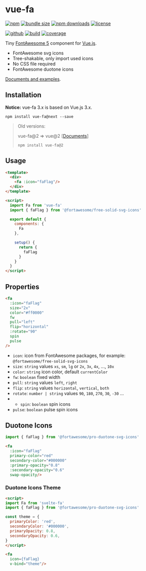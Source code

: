 # vue-fa

[![npm][badge-version]][npm]
[![bundle size][badge-size]][bundlephobia]
[![npm downloads][badge-downloads]][npm]
[![license][badge-license]][license]


[![github][badge-issues]][github]
[![build][badge-build]][travis]
[![coverage][badge-coverage]][codecov]

Tiny [FontAwesome 5][fontawesome] component for [Vue.js][vuejs].

* FontAwesome svg icons
* Tree-shakable, only import used icons
* No CSS file required
* FontAwesome duotone icons

[Documents and examples][doc].

## Installation

**Notice:** vue-fa 3.x is based on Vue.js 3.x.

```shell
npm install vue-fa@next --save
```

> Old versions:
>
> vue-fa@2 => vue@2 [[Documents][doc-v2]]
>
> `npm install vue-fa@2`

## Usage

```html
<template>
  <div>
    <fa :icon="faFlag"/>
  </div>
</template>

<script>
  import Fa from 'vue-fa'
  import { faFlag } from '@fortawesome/free-solid-svg-icons'

  export default {
    components: {
      Fa
    },

    setup() {
      return {
        faFlag
      }
    }
  }
</script>
```

## Properties

```html
<fa
  :icon="faFlag"
  size="2x"
  color="#ff0000"
  fw
  pull="left"
  flip="horizontal"
  :rotate="90"
  spin
  pulse
/>
```

* `icon`: icon from FontAwesome packages, for example: `@fortawesome/free-solid-svg-icons`
* `size`: `string` values `xs`, `sm`, `lg` or `2x`, `3x`, `4x`, ..., `10x`
* `color`: `string` icon color, default `currentColor`
* `fw`: `boolean` fixed width
* `pull`: `string` values `left`, `right`
* `flip`: `string` values `horizontal`, `vertical`, `both`
* `rotate`: `number | string` values `90`, `180`, `270`, `30`, `-30` ...
* * `spin`: `boolean` spin icons
* `pulse`: `boolean` pulse spin icons

## Duotone Icons

```js
import { faFlag } from '@fortawesome/pro-duotone-svg-icons'
```

```html
<fa
  :icon="faFlag"
  primary-color="red"
  secondary-color="#000000"
  :primary-opacity="0.8"
  :secondary-opacity="0.6"
  swap-opacity/>
```

### Duotone Icons Theme

```html
<script>
import Fa from 'svelte-fa'
import { faFlag } from '@fortawesome/pro-duotone-svg-icons'

const theme = {
  primaryColor: 'red',
  secondaryColor: '#000000',
  primaryOpacity: 0.8,
  secondaryOpacity: 0.6,
}
</script>

<fa
  icon={faFlag}
  v-bind="theme"/>
```

[fontawesome]: https://fontawesome.com/
[vuejs]: https://vuejs.org/

[doc]: https://cweili.github.io/vue-fa/
[doc-v2]: https://cweili.github.io/vue-fa/v2/

[badge-version]: https://img.shields.io/npm/v/vue-fa.svg
[badge-downloads]: https://img.shields.io/npm/dt/vue-fa.svg
[npm]: https://www.npmjs.com/package/vue-fa

[badge-size]: https://img.shields.io/bundlephobia/minzip/vue-fa.svg
[bundlephobia]: https://bundlephobia.com/result?p=vue-fa

[badge-license]: https://img.shields.io/npm/l/vue-fa.svg
[license]: https://github.com/Cweili/vue-fa/blob/master/LICENSE

[badge-issues]: https://img.shields.io/github/issues/Cweili/vue-fa.svg
[github]: https://github.com/Cweili/vue-fa

[badge-build]: https://img.shields.io/travis/com/Cweili/vue-fa/master.svg
[travis]: https://travis-ci.com/Cweili/vue-fa

[badge-coverage]: https://img.shields.io/codecov/c/github/Cweili/vue-fa.svg
[codecov]: https://codecov.io/gh/Cweili/vue-fa
